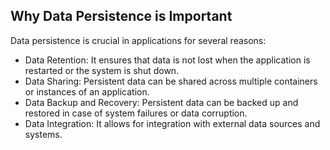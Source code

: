 ## Why Data Persistence is Important
Data persistence is crucial in applications for several reasons:

- Data Retention: It ensures that data is not lost when the application is restarted or the system is shut down.
- Data Sharing: Persistent data can be shared across multiple containers or instances of an application.
- Data Backup and Recovery: Persistent data can be backed up and restored in case of system failures or data corruption.
- Data Integration: It allows for integration with external data sources and systems.